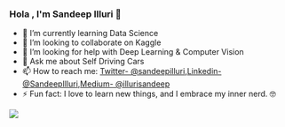 ### Hola , I'm Sandeep Illuri 👋
- 🌱 I’m currently learning Data Science
- 👯 I’m looking to collaborate on Kaggle
- 🤔 I’m looking for help with Deep Learning & Computer Vision 
- 💬 Ask me about Self Driving Cars
- 📫 How to reach me: [Twitter- @sandeepilluri](https://twitter.com/sandeepilluri),[Linkedin- @SandeepIlluri](https://www.linkedin.com/in/sandeep-illuri-aa7b0a160/),[Medium- @illurisandeep](https://illuri-sandeep5454.medium.com/)
- ⚡ Fun fact: I love to learn new things, and I embrace my inner nerd. 🤓
<img src="https://github-readme-stats.vercel.app/api?username=sandeep4055&&show_icons=true&title_color=ffffff&icon_color=bb2acf&text_color=daf7dc&bg_color=191919">

